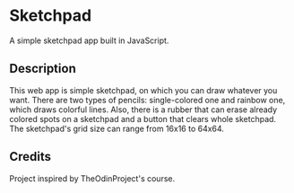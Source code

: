 # Sketchpad

A simple sketchpad app built in JavaScript.

## Description

This web app is simple sketchpad, on which you can draw whatever you want. There are two types of pencils: single-colored one and rainbow one, which draws colorful lines. Also, there is a rubber that can erase already colored spots on a sketchpad and a button that clears whole sketchpad. The sketchpad's grid size can range from 16x16 to 64x64.

## Credits

Project inspired by TheOdinProject's course.
